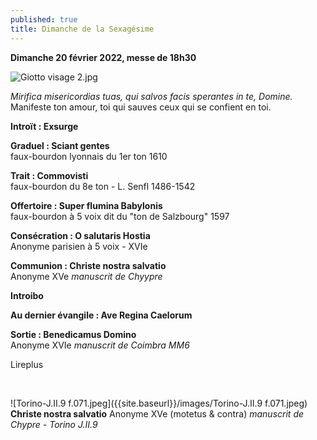 ```yaml
---
published: true
title: Dimanche de la Sexagésime
---
```

**Dimanche 20 février 2022, messe de 18h30**

![Giotto visage 2.jpg]({{site.baseurl}}/images/Giotto%20visage%202.jpg)

*Mirifica misericordias tuas, qui salvos facis sperantes in te, Domine.*  
Manifeste ton amour, toi qui sauves ceux qui se confient en toi.

**Introït : Exsurge**

**Graduel : Sciant gentes**  
faux-bourdon lyonnais du 1er ton 1610

**Trait : Commovisti**  
faux-bourdon du 8e ton - L. Senfl 1486-1542

**Offertoire : Super flumina Babylonis**  
faux-bourdon à 5 voix dit du "ton de Salzbourg" 1597

**Consécration : O salutaris Hostia**  
Anonyme parisien à 5 voix - XVIe 

**Communion : Christe nostra salvatio**  
Anonyme XVe *manuscrit de Chyypre*

**Introibo**

**Au dernier évangile : Ave Regina Caelorum**

**Sortie : Benedicamus Domino**  
Anonyme XVIe *manuscrit de Coimbra MM6*

Lireplus

&nbsp;

![Torino-J.II.9 f.071.jpeg]({{site.baseurl}}/images/Torino-J.II.9 f.071.jpeg)
**Christe nostra salvatio** Anonyme XVe (motetus & contra)
*manuscrit de Chypre - Torino J.II.9* 
